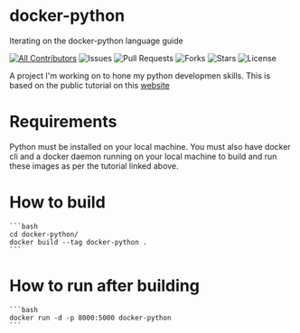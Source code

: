 # docker-python
Iterating on the docker-python language guide

[![All Contributors](https://img.shields.io/github/contributors/dnakolan/docker-python)](#contributors-)
![Issues](https://img.shields.io/github/issues/dnakolan/docker-python)
![Pull Requests](https://img.shields.io/github/issues-pr/dnakolan/docker-python?)
![Forks](https://img.shields.io/github/forks/dnakolan/docker-python)
![Stars](https://img.shields.io/github/stars/dnakolan/docker-python)
![License](https://img.shields.io/github/license/dnakolan/docker-python)

A project I'm working on to hone my python developmen skills. This is based on the public tutorial on
this [website](https://docs.docker.com/language/python/)

# Requirements
Python must be installed on your local machine. You must also have docker cli and a docker daemon
running on your local machine to build and run these images as per the tutorial linked above.

# How to build
    ```bash
    cd docker-python/
    docker build --tag docker-python .
    ```

# How to run after building
    ```bash
    docker run -d -p 8000:5000 docker-python
    ```
